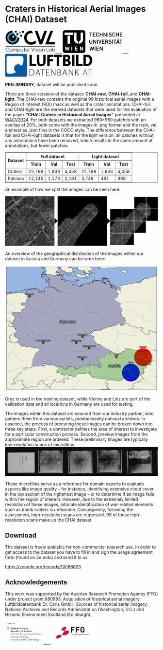 # Craters in Historical Aerial Images (CHAI) Dataset


  <p float="center">
    <a href="https://cvl.tuwien.ac.at/" target="_blank">
      <img src="/logos/cvl_black.png" height="75"/>
      &nbsp;&nbsp;&nbsp;&nbsp;
    </a>
    <a href="https://www.tuwien.at/" target="_blank">
      <img src="/logos/tuw_black.png" height="75" />
      &nbsp;&nbsp;&nbsp;&nbsp;
    </a>
    <a href="https://www.luftbilddatenbank-gmbh.at/" target="_blank">
      <img src="/logos/logo_at.png" height="75" />
    </a>
  </p>

**PRELIMINARY**, dataset will be published soon.

There are three versions of the dataset: **CHAI-raw**, **CHAI-full**, and **CHAI-light**. The CHAI-raw contains the original 99 historical aerial images with a Region of Interest (ROI) mask as well as the crater annotations. CHAI-full and CHAI-light are the derived datasets that were used for the evaluation of the paper **"CHAI: Craters in Historical Aerial Images"** presented at [WACV2024](https://wacv2024.thecvf.com/). For both datasets we extracted 960×960 patches with an overlap of 20%, both come with the images in .png format and the train, val, and test as .json files in the COCO style. The difference between the CHAI-full and CHAI-light datasets is that for the light version, all patches without any annotations have been removed, which results in the same amount of annotations, but fewer patches:

<table border="1">
  <tr>
    <th rowspan="2">Dataset</th>
    <th colspan="3">Full dataset</th>
    <th colspan="3">Light dataset</th>
  </tr>
  <tr>
    <th>Train</th>
    <th>Val</th>
    <th>Test</th>
    <th>Train</th>
    <th>Val</th>
    <th>Test</th>
  </tr>
  <tr>
    <td>Craters</td>
    <td>22,798</td>
    <td>1,933</td>
    <td>4,458</td>
    <td>22,798</td>
    <td>1,933</td>
    <td>4,458</td>
  </tr>
  <tr>
    <td>Patches</td>
    <td>12,145</td>
    <td>1,173</td>
    <td>2,161</td>
    <td>3,748</td>
    <td>461</td>
    <td>990</td>
  </tr>
</table>

An example of how we split the images can be seen here:

![Overview of the locations contained in this dataset.](/assets/extraction.png)

An overview of the geographical distribution of the images within our dataset in Austria and Germany can be seen here:

![Overview of the locations contained in this dataset.](/assets/location_map.png)

Graz is used in the training dataset, while Vienna and Linz are part of the validation data and all locations in Germany are used for testing.

The images within this dataset are sourced from our industry partner, who gathers them from various outlets, predominantly national archives. In essence, the process of procuring these images can be broken down into three key steps. First, a contractor defines the area of interest to investigate for a particular construction process. Second, preview images from the approximate region are ordered. These preliminary images are typically low-resolution scans of microfilms.
![Overview of the locations contained in this dataset.](/assets/microfilm.jpg)

These microfilms serve as a reference for domain experts to evaluate aspects like image quality – for instance, identifying extensive cloud cover in the top section of the rightmost image – or to determine if an image falls within the region of interest. However, due to the extremely limited resolution of these images, intricate identification of war-related elements such as bomb craters is unfeasible. Consequently, following the assessment, high-resolution scans are requested. 99 of these high-resolution scans make up the CHAI dataset.

## Download

The dataset is freely available for non-commercial research use. In order to get access to the dataset you have to fill in and sign the usage agreement form (found on Zenodo) and send it to us:

https://zenodo.org/records/10068633

## Acknowledgements


This work was supported by the Austrian Research Promotion Agency (FFG) under project grant 880883. Acquisition of historical aerial imagery: Luftbilddatenbank Dr. Carls GmbH; Sources of historical aerial imagery: National Archives and Records Administration (Washington, D.C.) and Historic Environment Scotland (Edinburgh).
  <p float="center">
    <a href="https://www.bmk.gv.at/" target="_blank">
      <img src="/logos/bmk.png" height="75"/>
      &nbsp;&nbsp;&nbsp;&nbsp;
    </a>
    <a href="https://www.ffg.at/en" target="_blank">
      <img src="/logos/FFG.png" height="75" />
    </a>
  </p>
